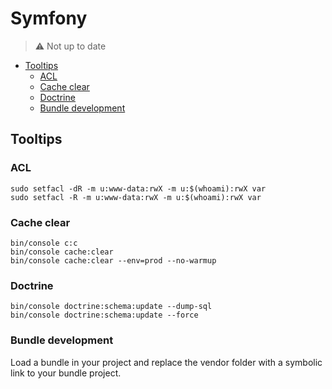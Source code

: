 # Symfony


> :warning: Not up to date


<!-- START doctoc generated TOC please keep comment here to allow auto update -->
<!-- DON'T EDIT THIS SECTION, INSTEAD RE-RUN doctoc TO UPDATE -->

- [Tooltips](#tooltips)
  - [ACL](#acl)
  - [Cache clear](#cache-clear)
  - [Doctrine](#doctrine)
  - [Bundle development](#bundle-development)

<!-- END doctoc generated TOC please keep comment here to allow auto update -->

Tooltips
------

### ACL

```
sudo setfacl -dR -m u:www-data:rwX -m u:$(whoami):rwX var
sudo setfacl -R -m u:www-data:rwX -m u:$(whoami):rwX var
```

### Cache clear

```
bin/console c:c
bin/console cache:clear
bin/console cache:clear --env=prod --no-warmup
```

### Doctrine

```
bin/console doctrine:schema:update --dump-sql
bin/console doctrine:schema:update --force
```

### Bundle development

Load a bundle in your project and replace the vendor folder with a symbolic link to your bundle project.
